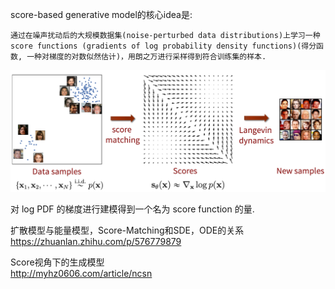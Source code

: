 

score-based generative model的核心idea是:
```
通过在噪声扰动后的大规模数据集(noise-perturbed data distributions)上学习一种score functions (gradients of log probability density functions)(得分函数, 一种对梯度的对数似然估计)，用朗之万进行采样得到符合训练集的样本.
```
![](./ScoreMatching/smld.jpg)


对 log PDF 的梯度进行建模得到一个名为 score function 的量.



扩散模型与能量模型，Score-Matching和SDE，ODE的关系  
https://zhuanlan.zhihu.com/p/576779879


Score视角下的生成模型  
http://myhz0606.com/article/ncsn